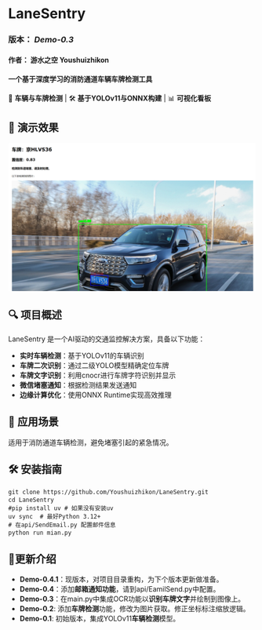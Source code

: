 # LaneSentry

### 版本： *Demo-0.3*

#### 作者： 游水之空 Youshuizhikon

#### 一个基于深度学习的消防通道车辆车牌检测工具

🚗 **车辆与车牌检测** | 🛠️ **基于YOLOv11与ONNX构建** | 📊 **可视化看板**

## 📸 演示效果

![](sundries/example.png "演示")

## 🔍 项目概述

LaneSentry 是一个AI驱动的交通监控解决方案，具备以下功能：

- **实时车辆检测**：基于YOLOv11的车辆识别
- **车牌二次识别**：通过二级YOLO模型精确定位车牌
- **车牌文字识别**：利用cnocr进行车牌字符识别并显示
- **微信堵塞通知**：根据检测结果发送通知
- **边缘计算优化**：使用ONNX Runtime实现高效推理

## 🚀 应用场景

适用于消防通道车辆检测，避免堵塞引起的紧急情况。

## 🛠️ 安装指南

```CLI
git clone https://github.com/Youshuizhikon/LaneSentry.git
cd LaneSentry
#pip install uv # 如果没有安装uv
uv sync  # 最好Python 3.12+
# 在api/SendEmail.py 配置邮件信息
python run mian.py
```

## 📅更新介绍

- **Demo-0.4.1**：现版本，对项目目录重构，为下个版本更新做准备。
- **Demo-0.4**：添加**邮箱通知功能**，请到api/EamilSend.py中配置。
- **Demo-0.3**：在main.py中集成OCR功能以**识别车牌文字**并绘制到图像上。
- **Demo-0.2**: 添加**车牌检测**功能，修改为图片获取。修正坐标标注缩放逻辑。
- **Demo-0.1**: 初始版本，集成YOLOv11**车辆检测**模型。